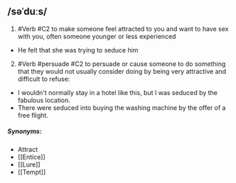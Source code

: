 ## /səˈduːs/  
1. #Verb
#C2
to make someone feel attracted to you and want to have sex with you, often someone younger or less experienced

- He felt that she was trying to seduce him

2. #Verb #persuade 
#C2
to persuade or cause someone to do something that they would not usually consider doing by being very attractive and difficult to refuse:

- I wouldn't normally stay in a hotel like this, but I was seduced by the fabulous location.
- There were seduced into buying the washing machine by the offer of a free flight.

##### Synonyms:
- Attract
- [[Entice]]
- [[Lure]]
- [[Tempt]]